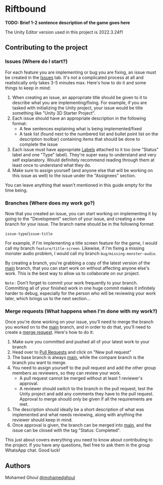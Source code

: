 # Riftbound  
**TODO: Brief 1-2 sentence description of the game goes here**

The Unity Editor version used in this project is 2022.3.24f1

## Contributing to the project
### Issues (Where do I start?)
For each feature you are implementing or bug you are fixing, an issue must be created in the [Issues](https://github.com/mohamedghoul/Riftbound/issues) tab. It's not a complicated process at all and realistically only takes 3-5 minutes max. Here's how to do it and some things to keep in mind: 
1. When creating an issue, an appropriate title should be given to it to describe what you are implementing/fixing. For example, if you are tasked with initializing the Unity project, your issue would be title something like "Unity 3D Starter Project".
2. Each issue should have an appropriate description in the following format:
   - A few sentences explaining what is being implemented/fixed
   - A task list (found next to the numbered list and bullet point list on the description toolbar) containing items that should be done to complete the issue
3. Each issue must have appropriate [Labels](https://github.com/mohamedghoul/Riftbound/labels) attached to it too (one "Status" label and one "Type" label). They're super easy to understand and very self explanatory. Would definitely recommend reading through them at least once to understand what they do.
4. Make sure to assign yourself (and anyone else that will be working on this issue as well) to the issue under the "Assignees" section.

You can leave anything that wasn't mentioned in this guide empty for the time being.

### Branches (Where does my work go?)
Now that you created an issue, you can start working on implementing it by going to the "Development" section of your issue, and creating a new branch for your issue. The branch name should be in the following format:  

`issue-type`/`issue-title`

For example, if I'm implementing a title screen feature for the game, I would call my branch `feature/title-screen`. Likewise, if I'm fixing a missing monster audio problem, I would call my branch `bug/missing-monster-audio`.

By creating a branch, you're grabbing a copy of the latest version of the [main](https://github.com/mohamedghoul/Riftbound) branch, that you can start work on without affecting anyone else's work. This is the best way to allow us to collaborate on our project.

`Note:` Don't forget to commit your work frequently to your branch. Committing all of your finished work in one huge commit makes it infinitely harder to debug, especially for the person who will be reviewing your work later, which brings us to the next section...

### Merge requests (What happens when I'm done with my work?)  
Once you're done working on your issue, you'll need to merge the branch you worked on to the [main](https://github.com/mohamedghoul/Riftbound) branch, and in order to do that, you'll need to create a [merge request](https://github.com/mohamedghoul/Riftbound/pulls). Here's how to do it:

1. Make sure you committed and pushed all of your latest work to your branch
2. Head over to [Pull Requests](https://github.com/mohamedghoul/Riftbound/pulls) and click on "New pull request"
3. The base branch is always [main](https://github.com/mohamedghoul/Riftbound), while the compare branch is the branch you want to merge.
4. You need to assign yourself to the pull request and add the other group members as reviewers, so they can review your work. 
   - A pull request cannot be merged without at least 1 reviewer's approval.
   - A reviewer should switch to the branch in the pull request, test the Unity project and add any comments they have to the pull request. Approval to merge should only be given if all the requirements are met.
5. The description should ideally be a short description of what was implemented and what needs reviewing, along with anything the reviewer should keep in mind.
6. Once approval is given, the branch can be merged into [main](https://github.com/mohamedghoul/Riftbound), and the issue can be closed with the tag "Status: Completed".

This just about covers everything you need to know about contributing to the project. If you have any questions, feel free to ask them in the group WhatsApp chat. Good luck!

## Authors  
Mohamed Ghoul [@mohamedghoul](https://github.com/mohamedghoul)
